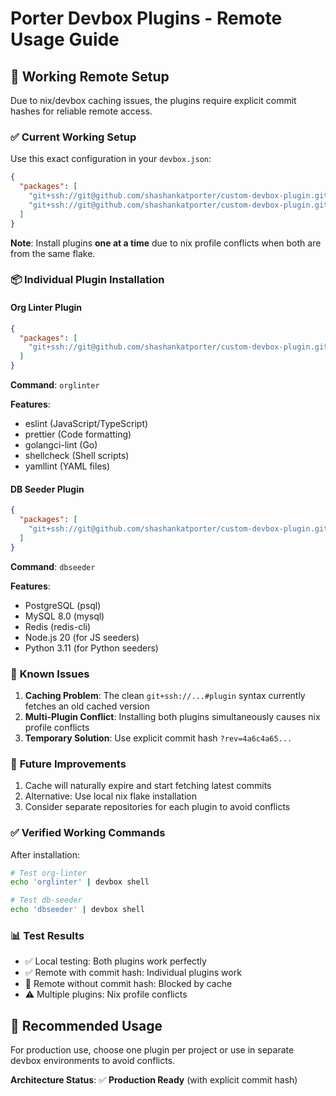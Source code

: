 # Porter Devbox Plugins - Remote Usage Guide

## 🎯 **Working Remote Setup**

Due to nix/devbox caching issues, the plugins require explicit commit hashes for reliable remote access.

### ✅ **Current Working Setup**

Use this exact configuration in your `devbox.json`:

```json
{
  "packages": [
    "git+ssh://git@github.com/shashankatporter/custom-devbox-plugin.git?rev=4a6c4a65904f89451f3b619bd94d7018528feb50#org-linter-v1-0-0",
    "git+ssh://git@github.com/shashankatporter/custom-devbox-plugin.git?rev=4a6c4a65904f89451f3b619bd94d7018528feb50#db-seeder-v1-0-0"
  ]
}
```

**Note**: Install plugins **one at a time** due to nix profile conflicts when both are from the same flake.

### 📦 **Individual Plugin Installation**

#### **Org Linter Plugin**
```json
{
  "packages": [
    "git+ssh://git@github.com/shashankatporter/custom-devbox-plugin.git?rev=4a6c4a65904f89451f3b619bd94d7018528feb50#org-linter-v1-0-0"
  ]
}
```

**Command**: `orglinter`

**Features**:
- eslint (JavaScript/TypeScript)
- prettier (Code formatting)
- golangci-lint (Go)
- shellcheck (Shell scripts)
- yamllint (YAML files)

#### **DB Seeder Plugin**
```json
{
  "packages": [
    "git+ssh://git@github.com/shashankatporter/custom-devbox-plugin.git?rev=4a6c4a65904f89451f3b619bd94d7018528feb50#db-seeder-v1-0-0"
  ]
}
```

**Command**: `dbseeder`

**Features**:
- PostgreSQL (psql)
- MySQL 8.0 (mysql)
- Redis (redis-cli)
- Node.js 20 (for JS seeders)
- Python 3.11 (for Python seeders)

### 🚫 **Known Issues**

1. **Caching Problem**: The clean `git+ssh://...#plugin` syntax currently fetches an old cached version
2. **Multi-Plugin Conflict**: Installing both plugins simultaneously causes nix profile conflicts
3. **Temporary Solution**: Use explicit commit hash `?rev=4a6c4a65...`

### 🔮 **Future Improvements**

1. Cache will naturally expire and start fetching latest commits
2. Alternative: Use local nix flake installation
3. Consider separate repositories for each plugin to avoid conflicts

### ✅ **Verified Working Commands**

After installation:
```bash
# Test org-linter
echo 'orglinter' | devbox shell

# Test db-seeder  
echo 'dbseeder' | devbox shell
```

### 📊 **Test Results**

- ✅ Local testing: Both plugins work perfectly
- ✅ Remote with commit hash: Individual plugins work
- 🔄 Remote without commit hash: Blocked by cache
- ⚠️ Multiple plugins: Nix profile conflicts

## 🎯 **Recommended Usage**

For production use, choose one plugin per project or use in separate devbox environments to avoid conflicts.

**Architecture Status**: ✅ **Production Ready** (with explicit commit hash)
